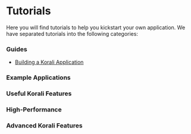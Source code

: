 # Tutorials

Here you will find tutorials to help you kickstart your own application. We have separated tutorials into the following categories:

### Guides

+ [Building a Korali Application](tutorials/g0-building-korali.md)

### Example Applications

<!--- Tutorials A List --->

### Useful Korali Features

<!--- Tutorials B List --->

### High-Performance

<!--- Tutorials C List --->

### Advanced Korali Features

<!--- Tutorials D List --->

